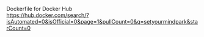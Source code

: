 Dockerfile for Docker Hub    
https://hub.docker.com/search/?isAutomated=0&isOfficial=0&page=1&pullCount=0&q=setyourmindpark&starCount=0
